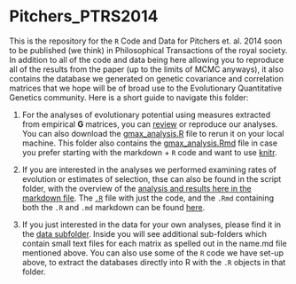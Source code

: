 Pitchers_PTRS2014
=================

This is the repository for the `R` Code and Data for Pitchers et. al. 2014 soon to be published (we think) in Philosophical Transactions of the royal society. In addition to all of the code and data being here allowing you to reproduce all of the results from the paper (up to the limits of MCMC anyways), it also contains the database we generated on genetic covariance and correlation matrices that we hope will be of broad use to the Evolutionary Quantitative Genetics community. 
Here is a short guide to navigate this folder:

1. For the analyses of evolutionary potential using measures extracted from empirical **G** matrices, you can [review](https://github.com/DworkinLab/Pitchers_PTRS2014/blob/master/Scripts/gmax_analysis.md) or reproduce our analyses. You can also download the [gmax_analysis.R](https://github.com/DworkinLab/Pitchers_PTRS2014/blob/master/Scripts/gmax_analysis.R) file to rerun it on your local machine. This folder also contains the [gmax_analysis.Rmd](https://github.com/DworkinLab/Pitchers_PTRS2014/blob/master/Scripts/gmax_analysis.Rmd) file in case you prefer starting with the markdown + `R` code and want to use [knitr](https://github.com/yihui/knitr).

2. If you are interested in the analyses we performed examining rates of evolution or estimates of selection, thse can also be found in the script folder, with the overview of the [analysis and results here in the markdown file](https://github.com/DworkinLab/Pitchers_PTRS2014/blob/master/Scripts/selection_%26_rate_analyses_final.md). The [`.R`](https://github.com/DworkinLab/Pitchers_PTRS2014/blob/master/Scripts/selection_%26_rate_analyses_final.R) file with just the code, and the `.Rmd` containing both the `.R` and  `.md` markdown can be found [here](https://github.com/DworkinLab/Pitchers_PTRS2014/blob/master/Scripts/selection_%26_rate_analyses_final.Rmd).

3. If you just interested in the data for your own analyses, please find it in the [data subfolder](https://github.com/willpitchers/Pitchers_PTRS2014/tree/master/Data). Inside you will see additional sub-folders which contain small text files for each matrix as spelled out in the name.md file mentioned above. You can also use some of the `R` code we have set-up above, to extract the databases directly into R with the `.R` objects in that folder.

